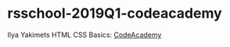 # rsschool-2019Q1-codeacademy
Ilya Yakimets
HTML CSS Basics: [CodeAcademy](https://www.codecademy.com/users/ilyayakimets/achievements)
